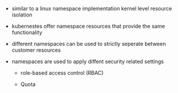 - similar  to a linux namespace implementation kernel level resource isolation

- kubernestes offer namespace resources that provide the same functionality

- different namespaces can be used to strictly seperate between customer resources 

- namespaces are used to apply diffent security related settings 
  
  - role-based access control (RBAC)
  
  - Quota
